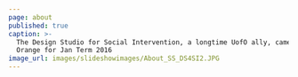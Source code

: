 ```yaml
---
page: about
published: true
caption: >-
  The Design Studio for Social Intervention, a longtime UofO ally, came to
  Orange for Jan Term 2016
image_url: images/slideshowimages/About_SS_DS4SI2.JPG
---
```

